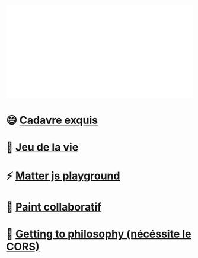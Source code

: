  
<!--
**Floune/Floune** is a ✨ _special_ ✨ repository because its `README.md` (this file) appears on your GitHub profile.

Here are some ideas to get you started:

- 🔭 I’m currently working on ...
- 🌱 I’m currently learning ...
- 👯 I’m looking to collaborate on ...
- 🤔 I’m looking for help with ...
- 💬 Ask me about ...
- 📫 How to reach me: ...
- 😄 Pronouns: ...
- ⚡ Fun fact: ...
-->

<img src="svg.svg">

# 😄 [Cadavre exquis](https://chill.exemple.xyz/)
# 🌱 [Jeu de la vie](http://game-of-floune.herokuapp.com/)
# ⚡ [Matter js playground](http://regarde.surge.sh)
# 🔭 [Paint collaboratif](https://megapaint.herokuapp.com/)
# 💬 [Getting to philosophy (nécéssite le CORS)](http://get-to-philosophy.surge.sh/)
